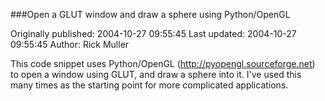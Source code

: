 ###Open a GLUT window and draw a sphere using Python/OpenGL

Originally published: 2004-10-27 09:55:45
Last updated: 2004-10-27 09:55:45
Author: Rick Muller

This code snippet uses Python/OpenGL (http://pyopengl.sourceforge.net) to open a window using GLUT, and draw a sphere into it. I've used this many times as the starting point for more complicated applications.